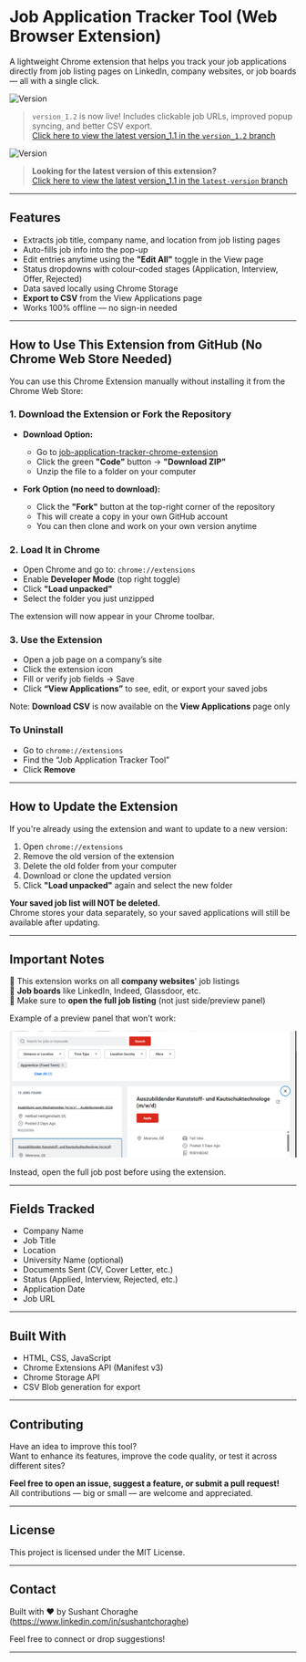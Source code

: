 # Job Application Tracker Tool (Web Browser Extension)

A lightweight Chrome extension that helps you track your job applications directly from job listing pages on LinkedIn, company websites, or job boards — all with a single click.

![Version](https://img.shields.io/badge/version-v1.2.0-blue) 
> `version_1.2` is now live! Includes clickable job URLs, improved popup syncing, and better CSV export.  
> [Click here to view the latest version_1.1 in the  `version_1.2` branch]((https://github.com/SushantChoraghe/job-application-tracker-chrome-extension/tree/version_1.2))


![Version](https://img.shields.io/badge/version-v1.1.0-blue)
> **Looking for the latest version of this extension?**  
> [Click here to view the latest version_1.1 in the `latest-version` branch](https://github.com/SushantChoraghe/job-application-tracker-chrome-extension/tree/version_1.1)

---

## Features

- Extracts job title, company name, and location from job listing pages
- Auto-fills job info into the pop-up
- Edit entries anytime using the **"Edit All"** toggle in the View page
- Status dropdowns with colour-coded stages (Application, Interview, Offer, Rejected)
- Data saved locally using Chrome Storage
- **Export to CSV** from the View Applications page
- Works 100% offline — no sign-in needed  

---

## How to Use This Extension from GitHub (No Chrome Web Store Needed)

You can use this Chrome Extension manually without installing it from the Chrome Web Store:

### 1. Download the Extension or Fork the Repository

- **Download Option:**
  - Go to [job-application-tracker-chrome-extension](https://github.com/SushantChoraghe/job-application-tracker-chrome-extension)
  - Click the green **"Code"** button → **"Download ZIP"**
  - Unzip the file to a folder on your computer

- **Fork Option (no need to download):**
  - Click the **"Fork"** button at the top-right corner of the repository
  - This will create a copy in your own GitHub account
  - You can then clone and work on your own version anytime

### 2. Load It in Chrome

- Open Chrome and go to: `chrome://extensions`
- Enable **Developer Mode** (top right toggle)
- Click **"Load unpacked"**
- Select the folder you just unzipped

The extension will now appear in your Chrome toolbar.

### 3. Use the Extension

- Open a job page on a company’s site
- Click the extension icon
- Fill or verify job fields → Save
- Click **“View Applications”** to see, edit, or export your saved jobs  

Note: **Download CSV** is now available on the **View Applications** page only

### To Uninstall

- Go to `chrome://extensions`
- Find the “Job Application Tracker Tool”
- Click **Remove**

---

## How to Update the Extension

If you're already using the extension and want to update to a new version:

1. Open `chrome://extensions`  
2. Remove the old version of the extension  
3. Delete the old folder from your computer  
4. Download or clone the updated version  
5. Click **"Load unpacked"** again and select the new folder

**Your saved job list will NOT be deleted.**  
Chrome stores your data separately, so your saved applications will still be available after updating.

---

## Important Notes

🔹 This extension works on all **company websites**' job listings  
🔹 **Job boards** like LinkedIn, Indeed, Glassdoor, etc.  
🔹 Make sure to **open the full job listing** (not just side/preview panel)

Example of a preview panel that won’t work:

![Job Preview Warning](images/job-preview-warning.png)

Instead, open the full job post before using the extension.

---

## Fields Tracked

- Company Name
- Job Title
- Location
- University Name (optional)
- Documents Sent (CV, Cover Letter, etc.)
- Status (Applied, Interview, Rejected, etc.)
- Application Date
- Job URL

---

## Built With

- HTML, CSS, JavaScript
- Chrome Extensions API (Manifest v3)
- Chrome Storage API
- CSV Blob generation for export

---

## Contributing

Have an idea to improve this tool?  
Want to enhance its features, improve the code quality, or test it across different sites?

**Feel free to open an issue, suggest a feature, or submit a pull request!**  
All contributions — big or small — are welcome and appreciated.

---

## License

This project is licensed under the MIT License.

---

## Contact

Built with ❤️ by Sushant Choraghe (https://www.linkedin.com/in/sushantchoraghe)

Feel free to connect or drop suggestions!

---



